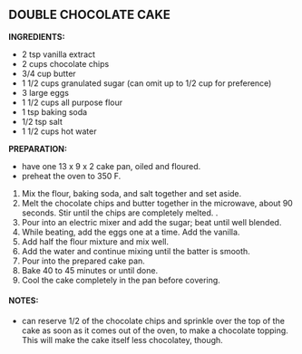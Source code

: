 ## DOUBLE CHOCOLATE CAKE

**INGREDIENTS:** 
* 2 tsp vanilla extract
* 2 cups chocolate chips
* 3/4 cup butter
* 1 1/2 cups granulated sugar (can omit up to 1/2 cup for preference)
* 3 large eggs
* 1 1/2 cups all purpose flour
* 1 tsp baking soda
* 1/2 tsp salt
* 1 1/2 cups hot water
 
 
**PREPARATION:**

* have one 13 x 9 x 2 cake pan, oiled and floured. 
* preheat the oven to 350 F.

1. Mix the flour, baking soda, and salt together and set aside.
2. Melt the chocolate chips and butter together in the microwave, about 90 seconds.  Stir until the chips are completely melted. . 
3. Pour into an electric mixer and add the sugar; beat until well blended.  
4. While beating, add the eggs one at a time.  Add the vanilla.
5. Add half the flour mixture and mix well.  
6. Add the water and continue mixing until the batter is smooth.
7. Pour into the prepared cake pan.
8. Bake 40 to 45 minutes or until done.
9. Cool the cake completely in the pan before covering.

#### NOTES:
* can reserve 1/2 of the chocolate chips and sprinkle over the top of the cake as soon as it comes out of the oven, to make a chocolate topping.  This will make the cake itself less chocolatey, though. 
